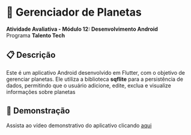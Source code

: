# 🌌 Gerenciador de Planetas  

**Atividade Avaliativa - Módulo 12: Desenvolvimento Android**  
Programa **Talento Tech**



## 📋 Descrição  

Este é um aplicativo Android desenvolvido em Flutter, com o objetivo de gerenciar planetas. Ele utiliza a biblioteca **sqflite** para a persistência de dados, permitindo que o usuário adicione, edite, exclua e visualize informações sobre planetas

## 🎥 Demonstração
Assista ao vídeo demonstrativo do aplicativo clicando [aqui](https://www.capcut.com/view/7463201678108656133?workspaceId=7463169393309089797)
